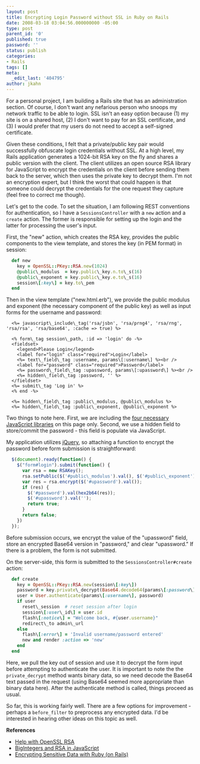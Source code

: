 ```yaml
---
layout: post
title: Encrypting Login Password without SSL in Ruby on Rails
date: 2008-03-18 03:04:56.000000000 -05:00
type: post
parent_id: '0'
published: true
password: ''
status: publish
categories:
- Rails
tags: []
meta:
  _edit_last: '404795'
author: jkahn
---
```

For a personal project, I am building a Rails site that has an administration section. Of course, I don't want any nefarious person who snoops my network traffic to be able to login. SSL isn't an easy option because (1) my site is on a shared host, (2) I don't want to pay for an SSL certificate, and (3) I would prefer that my users do not need to accept a self-signed certificate.

Given these conditions, I felt that a private/public key pair would successfully obfuscate login credentials without SSL. At a high level, my Rails application generates a 1024-bit RSA key on the fly and shares a public version with the client. The client utilizes an open source RSA library for JavaScript to encrypt the credentials on the client before sending them back to the server, which then uses the private key to decrypt them. I'm not an encryption expert, but I think the worst that could happen is that someone could decrypt the credentials for the one request they capture (feel free to correct me though).

Let's get to the code. To set the situation, I am following REST conventions for authentication, so I have a `SessionsController` with a `new` action and a `create` action. The former is responsible for setting up the login and the latter for processing the user's input.

First, the "new" action, which creates the RSA key, provides the public components to the view template, and stores the key (in PEM format) in session:

``` ruby
  def new
    key = OpenSSL::PKey::RSA.new(1024)
    @public\_modulus  = key.public\_key.n.to\_s(16)
    @public\_exponent = key.public\_key.e.to\_s(16)
    session\[:key\] = key.to\_pem
  end
```

Then in the view template ("new.html.erb"), we provide the public modulus and exponent (the necessary component of the public key) as well as input forms for the username and password:

```
  <%= javascript\_include\_tag('rsa/jsbn', 'rsa/prng4', 'rsa/rng', 'rsa/rsa', 'rsa/base64', :cache => true) %>

  <% form\_tag session\_path, :id => 'login' do -%>
  <fieldset>
    <legend>Please Login</legend>
    <label for="login" class="required">Login</label>
    <%= text\_field\_tag :username, params\[:username\] %><br />
    <label for="password" class="required">Password</label>
    <%= password\_field\_tag :upassword, params\[:upassword\] %><br />
    <%= hidden\_field\_tag :password, '' %>
  </fieldset>
  <%= submit\_tag 'Log in' %>
  <% end -%>

  <%= hidden\_field\_tag :public\_modulus, @public\_modulus %>
  <%= hidden\_field\_tag :public\_exponent, @public\_exponent %>
```

Two things to note here. First, we are including the [four necessary JavaScript libraries](http://www-cs-students.stanford.edu/~tjw/jsbn/) on this page only. Second, we use a hidden field to store/commit the password - this field is populate via JavaScript.

My application utilizes [jQuery](http://www.jquery.com), so attaching a function to encrypt the password before form submission is straightforward:

``` javascript
  $(document).ready(function() {
    $("form#login").submit(function() {
      var rsa = new RSAKey();
      rsa.setPublic($('#public\_modulus').val(), $('#public\_exponent').val());
      var res = rsa.encrypt($('#upassword').val());
      if (res) {
        $('#password').val(hex2b64(res));
        $('#upassword').val('');
        return true;
      }
      return false;
    })
  });
```

Before submission occurs, we encrypt the value of the "upassword" field, store an encrypted Base64 version in "password," and clear "upassword." If there is a problem, the form is not submitted.

On the server-side, this form is submitted to the `SessionsController#create` action:

``` ruby
  def create
    key = OpenSSL::PKey::RSA.new(session\[:key\])
    password = key.private\_decrypt(Base64.decode64(params\[:password\]))
    user = User.authenticate(params\[:username\], password)
    if user
      reset\_session  # reset session after login
      session\[:user\_id\] = user.id
      flash\[:notice\] = "Welcome back, #{user.username}"
      redirect\_to admin\_url
    else
      flash\[:error\] = 'Invalid username/password entered'
      new and render :action => 'new'
    end
  end
```

Here, we pull the key out of session and use it to decrypt the form input before attempting to authenticate the user. It is important to note the the `private_decrypt` method wants binary data, so we need decode the Base64 text passed in the request (using Base64 seemed more appropriate than binary data here). After the authenticate method is called, things proceed as usual.

So far, this is working fairly well. There are a few options for improvement - perhaps a `before_filter` to preprocess any encrypted data. I'd be interested in hearing other ideas on this topic as well.

**References**

*   [Help with OpenSSL RSA](http://www.ruby-forum.com/topic/120848#601572)
*   [BigIntegers and RSA in JavaScript](http://www-cs-students.stanford.edu/~tjw/jsbn/)
*   [Encrypting Sensitive Data with Ruby (on Rails)](http://stuff-things.net/2007/06/11/encrypting-sensitive-data-with-ruby-on-rails/)
